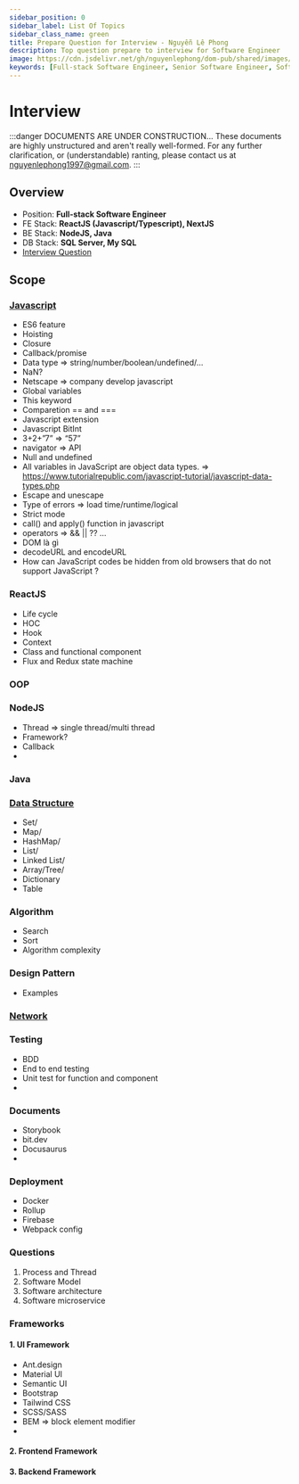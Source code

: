 ```yaml
---
sidebar_position: 0
sidebar_label: List Of Topics
sidebar_class_name: green
title: Prepare Question for Interview - Nguyễn Lê Phong
description: Top question prepare to interview for Software Engineer
image: https://cdn.jsdelivr.net/gh/nguyenlephong/dom-pub/shared/images/cv/images/dom.png
keywords: [Full-stack Software Engineer, Senior Software Engineer, Software Engineer, JS Framework, UI Framework, Frontend Developer, Nguyễn Lê Phong]
---
```



# Interview

:::danger DOCUMENTS ARE UNDER CONSTRUCTION...
These documents are highly unstructured and aren't really well-formed. For any further clarification, or (understandable) ranting, please contact us at nguyenlephong1997@gmail.com.
:::

## Overview
- Position: **Full-stack Software Engineer**
- FE Stack: **ReactJS (Javascript/Typescript), NextJS**
- BE Stack: **NodeJS, Java**
- DB Stack: **SQL Server, My SQL**
- [Interview Question](https://www.javatpoint.com/capgemini-interview-questions)

## Scope
### [Javascript](./javascript)
- ES6 feature
- Hoisting
- Closure
- Callback/promise
- Data type => string/number/boolean/undefined/…
- NaN?
- Netscape => company develop javascript
- Global variables
- This keyword
- Comparetion == and ===
- Javascript extension
- Javascript BitInt
- 3+2+”7” => “57”
- navigator => API
- Null and undefined
- All variables in JavaScript are object data types. => https://www.tutorialrepublic.com/javascript-tutorial/javascript-data-types.php
- Escape and unescape
- Type of errors => load time/runtime/logical
- Strict mode
- call() and apply() function in javascript
- operators => && || ?? …
- DOM là gì
- decodeURL and encodeURL
- How can JavaScript codes be hidden from old browsers that do not support JavaScript ? <!--  // -->

### ReactJS
- Life cycle
- HOC
- Hook
- Context
- Class and functional component
- Flux and Redux state machine

### OOP
### NodeJS
- Thread => single thread/multi thread
- Framework?
- Callback
- 
### Java
### [Data Structure](./data-structure)
- Set/
- Map/
- HashMap/
- List/
- Linked List/
- Array/Tree/
- Dictionary
- Table


### Algorithm
- Search
- Sort
- Algorithm complexity

### Design Pattern
- Examples


### [Network](./network)
### Testing
- BDD
- End to end testing
- Unit test for function and component
- 
### Documents
- Storybook
- bit.dev
- Docusaurus
- 
### Deployment
- Docker
- Rollup
- Firebase
- Webpack config

### Questions
1. Process and Thread
2. Software Model
3. Software architecture
4. Software microservice

### Frameworks
#### 1. UI Framework
- Ant.design
- Material UI
- Semantic UI
- Bootstrap
- Tailwind CSS
- SCSS/SASS
- BEM => block element modifier
- 
#### 2. Frontend Framework
#### 3. Backend Framework